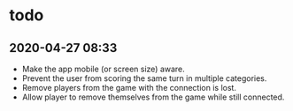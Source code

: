 # todo

## 2020-04-27 08:33
- Make the app mobile (or screen size) aware.
- Prevent the user from scoring the same turn in multiple categories.
- Remove players from the game with the connection is lost.
- Allow player to remove themselves from the game while still connected.

